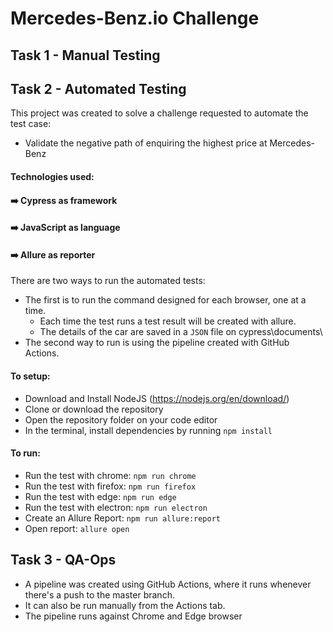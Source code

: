 # Mercedes-Benz.io Challenge

## Task 1 - Manual Testing

## Task 2 - Automated Testing

This project was created to solve a challenge requested to automate the test case:

- Validate the negative path of enquiring the highest price at Mercedes-Benz

#### Technologies used:

#### ➡️ Cypress as framework

#### ➡️ JavaScript as language

#### ➡️ Allure as reporter

There are two ways to run the automated tests:

- The first is to run the command designed for each browser, one at a time.
  - Each time the test runs a test result will be created with allure.
  - The details of the car are saved in a `JSON` file on cypress\documents\
- The second way to run is using the pipeline created with GitHub Actions.

#### To setup:

- Download and Install NodeJS (https://nodejs.org/en/download/)
- Clone or download the repository
- Open the repository folder on your code editor
- In the terminal, install dependencies by running `npm install`

#### To run:

- Run the test with chrome: `npm run chrome`
- Run the test with firefox: `npm run firefox`
- Run the test with edge: `npm run edge`
- Run the test with electron: `npm run electron`
- Create an Allure Report: `npm run allure:report`
- Open report: `allure open`

## Task 3 - QA-Ops

- A pipeline was created using GitHub Actions, where it runs whenever there's a push to the master branch.
- It can also be run manually from the Actions tab.
- The pipeline runs against Chrome and Edge browser
